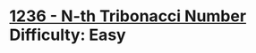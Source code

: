 # [1236 - N-th Tribonacci Number](https://leetcode.com/problems/n-th-tribonacci-number/) </br> Difficulty: Easy
